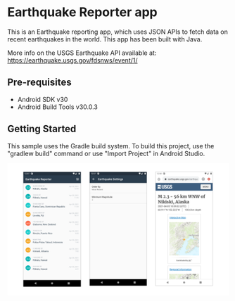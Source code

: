 Earthquake Reporter app
===================================

This is an Earthquake reporting app, which uses JSON APIs to fetch data on recent earthquakes in the world.
This app has been built with Java.

More info on the USGS Earthquake API available at:
https://earthquake.usgs.gov/fdsnws/event/1/

Pre-requisites
--------------

- Android SDK v30
- Android Build Tools v30.0.3

Getting Started
---------------

This sample uses the Gradle build system. To build this project, use the
"gradlew build" command or use "Import Project" in Android Studio.

<a href="https://github.com/stefanluiken/earthquake-reporting"><img src="https://github.com/stefanluiken/earthquake-reporting/blob/main/earthquake_reporting.png" title="earthquake-reporting" alt="earthquake-reporting"></a>

